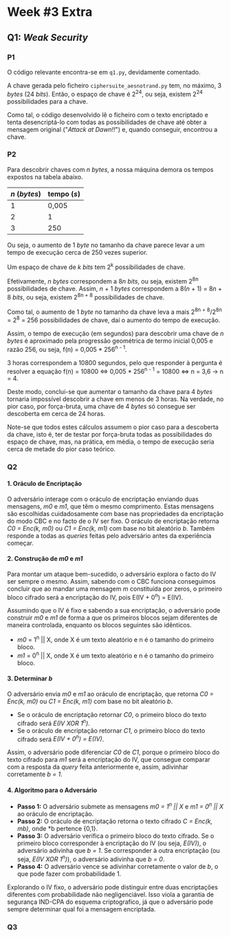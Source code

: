 # Week #3 Extra

## Q1: *Weak Security*

### P1

O código relevante encontra-se em `q1.py`, devidamente comentado.

A chave gerada pelo ficheiro `ciphersuite_aesnotrand.py` tem, no máximo, 3 *bytes* (24 *bits*).
Então, o espaço de chave é 2<sup>24</sup>, ou seja, existem 2<sup>24</sup> possibilidades para a chave.

Como tal, o código desenvolvido lê o ficheiro com o texto encriptado e tenta desencriptá-lo com todas as possibilidades de chave até obter a mensagem original ("*Attack at Dawn!!*") e, quando conseguir, encontrou a chave.

### P2

Para descobrir chaves com *n bytes*, a nossa máquina demora os tempos expostos na tabela abaixo.

| *n* (*bytes*) | tempo (*s*) |
| ------- | ----------- |
| 1 | 0,005 |
| 2 | 1 |
| 3 | 250 |

Ou seja, o aumento de 1 *byte* no tamanho da chave parece levar a um tempo de execução cerca de 250 vezes superior.

Um espaço de chave de *k* *bits* tem 2<sup>k</sup> possibilidades de chave.

Efetivamente, *n bytes* correspondem a 8*n* *bits*, ou seja, existem 2<sup>8n</sup> possibilidades de chave.
Assim, *n* + 1 *bytes* correspondem a 8(*n* + 1) = 8*n* + 8 *bits*, ou seja, existem 2<sup>8n + 8</sup> possibilidades de chave.

Como tal, o aumento de 1 *byte* no tamanho da chave leva a mais 2<sup>8n + 8</sup>/2<sup>8n</sup> = 2<sup>8</sup> = 256 possibilidades de chave, daí o aumento do tempo de execução.

Assim, o tempo de execução (em segundos) para descobrir uma chave de *n* *bytes* é aproximado pela progressão geométrica de termo inicial 0,005 e razão 256, ou seja, f(n) = 0,005 * 256<sup>n - 1</sup>.

3 horas correspondem a 10800 segundos, pelo que responder à pergunta é resolver a equação f(n) = 10800 <=> 0,005 * 256<sup>n - 1</sup> = 10800 <=> n = 3,6 -> n = 4.

Deste modo, conclui-se que aumentar o tamanho da chave para 4 *bytes* tornaria impossível descobrir a chave em menos de 3 horas.
Na verdade, no pior caso, por força-bruta, uma chave de 4 *bytes* só consegue ser descoberta em cerca de 24 horas.

Note-se que todos estes cálculos assumem o pior caso para a descoberta da chave, isto é, ter de testar por força-bruta todas as possibilidades do espaço de chave, mas, na prática, em média, o tempo de execução seria cerca de metade do pior caso teórico.

### Q2

#### 1. Oráculo de Encriptação

O adversário interage com o oráculo de encriptação enviando duas mensagens, *m0* e *m1*, que têm o mesmo comprimento. Estas mensagens são escolhidas cuidadosamente com base nas propriedades da encriptação do modo CBC e no facto de o IV ser fixo. O oráculo de encriptação retorna *C0 = Enc(k, m0)* ou *C1 = Enc(k, m1)* com base no bit aleatório *b*. Também responde a todas as *queries* feitas pelo adversário antes da experiência começar.

#### 2. Construção de *m0* e *m1*

Para montar um ataque bem-sucedido, o adversário explora o facto do IV ser sempre o mesmo. Assim, sabendo com o CBC funciona conseguimos concluir que ao mandar uma mensagem *m* constituída por zeros, o primeiro bloco cifrado será a encriptação do IV, pois E(IV + 0<sup>n</sup>) = E(IV).

Assumindo que o IV é fixo e sabendo a sua encriptação, o adversário pode construir *m0* e *m1* de forma a que os primeiros blocos sejam diferentes de maneira controlada, enquanto os blocos seguintes são idênticos.

 - *m0* = 1<sup>n</sup> || X, onde X é um texto aleatório e n é o tamanho do primeiro bloco.
 - *m1* = 0<sup>n</sup> || X, onde X é um texto aleatório e n é o tamanho do primeiro bloco.

#### 3. Determinar *b*

O adversário envia *m0* e *m1* ao oráculo de encriptação, que retorna *C0 = Enc(k, m0)* ou *C1 = Enc(k, m1)* com base no bit aleatório *b*.

- Se o oráculo de encriptação retornar *C0*, o primeiro bloco do texto cifrado será *E(IV XOR 1<sup>n</sup>)*.
- Se o oráculo de encriptação retornar *C1*, o primeiro bloco do texto cifrado será *E(IV + 0<sup>n</sup>) = E(IV)*.

Assim, o adversário pode diferenciar *C0* de *C1*, porque o primeiro bloco do texto cifrado para *m1* será a encriptação do IV, que consegue comparar com a resposta da *query* feita anteriormente e, assim, adivinhar corretamente *b = 1*.

#### 4. Algoritmo para o Adversário

- **Passo 1:** O adversário submete as mensagens *m0 = 1<sup>n</sup> || X* e *m1 = 0<sup>n</sup> || X* ao oráculo de encriptação.
- **Passo 2:** O oráculo de encriptação retorna o texto cifrado *C = Enc(k, mb)*, onde *b pertence {0,1}.
- **Passo 3:** O adversário verifica o primeiro bloco do texto cifrado. Se o primeiro bloco corresponder à encriptação do IV (ou seja, *E(IV)*), o adversário adivinha que *b = 1*. Se corresponder à outra encriptação (ou seja, *E(IV XOR 1<sup>n</sup>)*), o adversário adivinha que *b = 0*.
- **Passo 4:** O adversário vence se adivinhar corretamente o valor de *b*, o que pode fazer com probabilidade 1.

Explorando o IV fixo, o adversário pode distinguir entre duas encriptações diferentes com probabilidade não negligenciável. Isso viola a garantia de segurança IND-CPA do esquema criptografico, já que o adversário pode sempre determinar qual foi a mensagem encriptada.

### Q3


